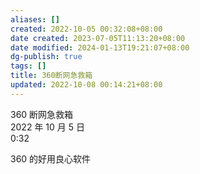 ```yaml
---
aliases: []
created: 2022-10-05 00:32:08+08:00
date created: 2023-07-05T11:13:20+08:00
date modified: 2024-01-13T19:21:07+08:00
dg-publish: true
tags: []
title: 360断网急救箱
updated: 2022-10-08 00:14:21+08:00
---
```


360 断网急救箱  
2022 年 10 月 5 日  
0:32

360 的好用良心软件